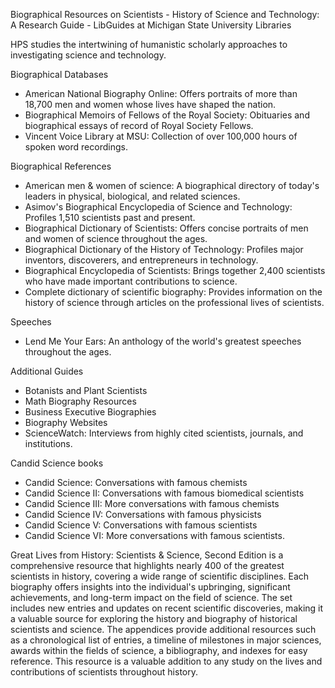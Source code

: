 Biographical Resources on Scientists - History of Science and Technology: A Research Guide - LibGuides at Michigan State University Libraries

HPS studies the intertwining of humanistic scholarly approaches to investigating science and technology.

Biographical Databases
- American National Biography Online: Offers portraits of more than 18,700 men and women whose lives have shaped the nation.
- Biographical Memoirs of Fellows of the Royal Society: Obituaries and biographical essays of record of Royal Society Fellows.
- Vincent Voice Library at MSU: Collection of over 100,000 hours of spoken word recordings.

Biographical References
- American men & women of science: A biographical directory of today's leaders in physical, biological, and related sciences.
- Asimov's Biographical Encyclopedia of Science and Technology: Profiles 1,510 scientists past and present.
- Biographical Dictionary of Scientists: Offers concise portraits of men and women of science throughout the ages.
- Biographical Dictionary of the History of Technology: Profiles major inventors, discoverers, and entrepreneurs in technology.
- Biographical Encyclopedia of Scientists: Brings together 2,400 scientists who have made important contributions to science.
- Complete dictionary of scientific biography: Provides information on the history of science through articles on the professional lives of scientists.

Speeches
- Lend Me Your Ears: An anthology of the world's greatest speeches throughout the ages.

Additional Guides
- Botanists and Plant Scientists
- Math Biography Resources
- Business Executive Biographies
- Biography Websites
- ScienceWatch: Interviews from highly cited scientists, journals, and institutions.

Candid Science books
- Candid Science: Conversations with famous chemists
- Candid Science II: Conversations with famous biomedical scientists
- Candid Science III: More conversations with famous chemists
- Candid Science IV: Conversations with famous physicists
- Candid Science V: Conversations with famous scientists
- Candid Science VI: More conversations with famous scientists.

Great Lives from History: Scientists & Science, Second Edition is a comprehensive resource that highlights nearly 400 of the greatest scientists in history, covering a wide range of scientific disciplines. Each biography offers insights into the individual's upbringing, significant achievements, and long-term impact on the field of science. The set includes new entries and updates on recent scientific discoveries, making it a valuable source for exploring the history and biography of historical scientists and science. The appendices provide additional resources such as a chronological list of entries, a timeline of milestones in major sciences, awards within the fields of science, a bibliography, and indexes for easy reference. This resource is a valuable addition to any study on the lives and contributions of scientists throughout history.